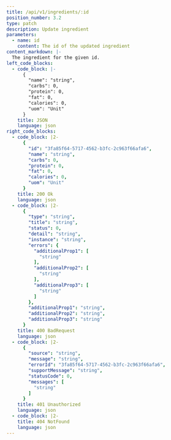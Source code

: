 ```yaml
---
title: /api/v1/ingredients/:id
position_number: 3.2
type: patch
description: Update ingredient
parameters:
  - name: id
    content: The id of the updated ingredient
content_markdown: |-
  The ingredient for the given id.
left_code_blocks:
  - code_block: |-
      {
        "name": "string",
        "carbs": 0,
        "protein": 0,
        "fat": 0,
        "calories": 0,
        "uom": "Unit"
      }
    title: JSON
    language: json
right_code_blocks:
  - code_block: |2-
      {
        "id": "3fa85f64-5717-4562-b3fc-2c963f66afa6",
        "name": "string",
        "carbs": 0,
        "protein": 0,
        "fat": 0,
        "calories": 0,
        "uom": "Unit"
      }
    title: 200 Ok
    language: json
  - code_block: |2-
      {
        "type": "string",
        "title": "string",
        "status": 0,
        "detail": "string",
        "instance": "string",
        "errors": {
          "additionalProp1": [
            "string"
          ],
          "additionalProp2": [
            "string"
          ],
          "additionalProp3": [
            "string"
          ]
        },
        "additionalProp1": "string",
        "additionalProp2": "string",
        "additionalProp3": "string"
      }
    title: 400 BadRequest
    language: json
  - code_block: |2-
      {
        "source": "string",
        "message": "string",
        "errorId": "3fa85f64-5717-4562-b3fc-2c963f66afa6",
        "supportMessage": "string",
        "statusCode": 0,
        "messages": [
          "string"
        ]
      }
    title: 401 Unauthorized
    language: json
  - code_block: |2-
    title: 404 NotFound
    language: json
---
```

